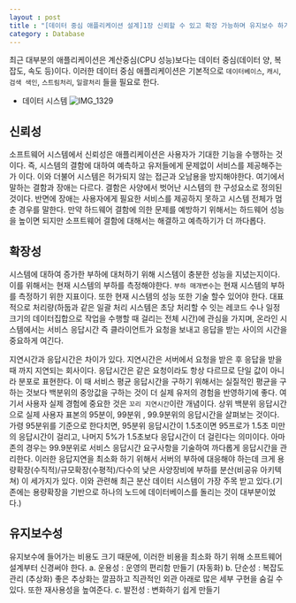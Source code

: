 ```yaml
---
layout : post
title : "[데이터 중심 애플리케이션 설계]1장 신뢰할 수 있고 확장 가능하며 유지보수 하기 쉬운 애플리케이션"
category : Database
---
```


최근 대부분의 애플리케이션은 계산중심(CPU 성능)보다는 데이터 중심(데이터 양, 복잡도, 속도 등)이다.
이러한 데이터 중심 애플리케이션은 기본적으로 `데이터베이스`, `캐시`, `검색 색인`, `스트림처리`, `일괄처리` 들을 필요로 한다.

- 데이터 시스템
  ![IMG_1329](https://user-images.githubusercontent.com/51283645/178005179-2a60faf2-8faa-42e0-9c37-3a4286446d35.jpeg)

## 신뢰성

소프트웨어 시스템에서 신뢰성은 애플리케이션은 사용자가 기대한 기능을 수행하는 것이다.
즉, 시스템의 결함에 대하여 예측하고 유저들에게 문제없이 서비스를 제공해주는가 이다.
이와 더불어 시스템은 허가되지 않는 접근과 오남용을 방지해야한다.
여기에서 말하는 결함과 장애는 다르다.
결함은 사양에서 벗어난 시스템의 한 구성요소로 정의된것이다. 반면에 장애는 사용자에게 필요한 서비스를 제공하지 못하고 시스템 전체가 멈춘 경우를 말한다.
만약 하드웨어 결함에 의한 문제를 예방하기 위해서는 하드웨어 성능을 높이면 되지만 소프트웨어 결함에 대해서는 해결하고 예측하기가 더 까다롭다.

## 확장성

시스템에 대하여 증가한 부하에 대처하기 위해 시스템이 충분한 성능을 지녔는지이다.
이를 위해서는 현재 시스템의 부하를 측정해야한다.
`부하 매개변수`는 현재 시스템의 부하를 측정하기 위한 지표이다.
또한 현재 시스템의 성능 또한 기술 할수 있어야 한다.
대표적으로 처리량(하둡과 같은 일괄 처리 시스템은 초당 처리할 수 잇는 레코드 수나 일정 크기의 데이터집합으로 작업을 수행할 때 걸리는 전체 시간)에 관심을 가지며,
온라인 시스템에서는 서비스 응답시간 즉 클라이언트가 요청을 보내고 응답을 받는 사이의 시간을 중요하게 여긴다.

지연시간과 응답시간은 차이가 있다. 지연시간은 서버에서 요청을 받은 후 응답을 받을 때 까지 지연되는 회사이다.
응답시간은 같은 요청이라도 항상 다르므로 단일 값이 아니라 분포로 표현한다. 이 때 서비스 평균 응답시간을 구하기 위해서는 실질적인 평균을 구하는 것보다 백분위의 중앙값을 구하는 것이 더 실제 유저의 경험을
반영하기에 좋다.
여기서 사용자 실제 경험에 중요한 것은 `꼬리 지연시간`이란 개념이다.
상위 백분위 응답시간으로 실제 사용자 표본의 95분이, 99분위 , 99.9분위의 응답시간을 살펴보는 것이다. 가령 95분위를 기준으로 한다치면, 95분위 응답시간이 1.5초이면 95프로가 1.5초 미만의 응답시간이
걸리고, 나머지 5%가 1.5초보다 응답시간이 더 걸린다는 의미이다.
아마존의 경우는 99.9분위로 서비스 응답시간 요구사항을 기술하여 까다롭게 응답시간을 관리한다.
이러한 응답지연을 최소화 하기 위해서 서버의 부하에 대응해야 하는데 크게 용량확장(수직적)/규모확장(수평적)/다수의 낮은 사양장비에 부하를 분산(비공유 아키텍쳐) 이 세가지가 있다.
이와 관련해 최근 분산 데이터 시스템이 가장 주목 받고 있다.(기존에는 용량확장을 기반으로 하나의 노드에 데이터베이스를 돌리는 것이 대부분이었다.)

## 유지보수성

유지보수에 들어가는 비용도 크기 때문에, 이러한 비용을 최소화 하기 위해 소프트웨어 설계부터 신경써야 한다.
a. 운용성 : 운영의 편리함 만들기 (자동화)
b. 단순성 : 복잡도 관리 (추상화) 좋은 추상화는 깔끔하고 직관적인 외관 아래로 많은 세부 구현을 숨길 수 있다. 또한 재사용성을 높여준다.
c. 발전성 : 변화하기 쉽게 만들기